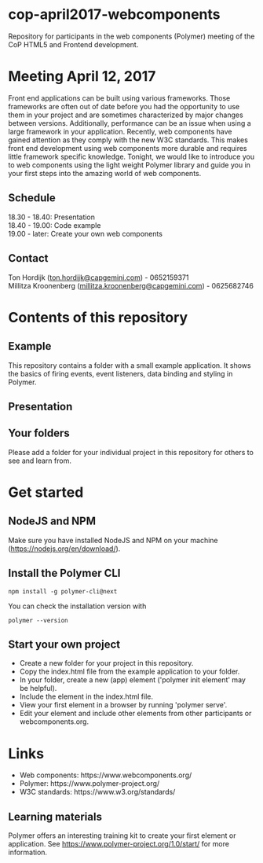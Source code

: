 # cop-april2017-webcomponents
Repository for participants in the web components (Polymer) meeting of the CoP HTML5 and Frontend development.

# Meeting April 12, 2017
Front end applications can be built using various frameworks. Those frameworks are often out of date before you had the opportunity to use them in your project and are sometimes characterized by major changes between versions. Additionally, performance can be an issue when using a large framework in your application. Recently, web components have gained attention as they comply with the new W3C standards. This makes front end development using web components more durable and requires little framework specific knowledge. Tonight, we would like to introduce you to web components using the light weight Polymer library and guide you in your first steps into the amazing world of web components.
## Schedule
18.30 - 18.40: Presentation <br />
18.40 - 19.00: Code example <br />
19.00 - later: Create your own web components
## Contact
Ton Hordijk (ton.hordijk@capgemini.com) - 0652159371 <br />
Millitza Kroonenberg (millitza.kroonenberg@capgemini.com) - 0625682746

# Contents of this repository
## Example
This repository contains a folder with a small example application. It shows the basics of firing events, event listeners, data binding and styling in Polymer.
## Presentation
## Your folders
Please add a folder for your individual project in this repository for others to see and learn from.

# Get started
## NodeJS and NPM
Make sure you have installed NodeJS and NPM on your machine (https://nodejs.org/en/download/).
## Install the Polymer CLI
```
npm install -g polymer-cli@next
```
You can check the installation version with
```
polymer --version
```
## Start your own project
<ul>
<li> Create a new folder for your project in this repository.
<li> Copy the index.html file from the example application to your folder.
<li> In your folder, create a new (app) element ('polymer init element' may be helpful).
<li> Include the element in the index.html file.
<li> View your first element in a browser by running 'polymer serve'.
<li> Edit your element and include other elements from other participants or webcomponents.org. 
</ul>

# Links
<ul>
<li> Web components: https://www.webcomponents.org/
<li> Polymer: https://www.polymer-project.org/
<li> W3C standards: https://www.w3.org/standards/
</ul>

## Learning materials
Polymer offers an interesting training kit to create your first element or application. See https://www.polymer-project.org/1.0/start/ for more information.
